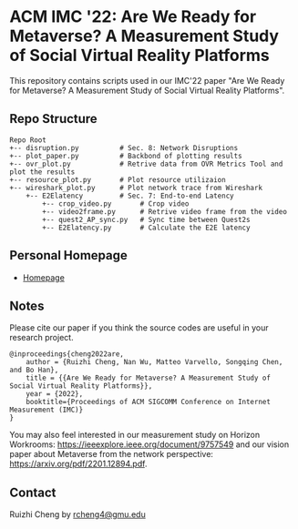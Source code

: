 # ACM IMC '22: Are We Ready for Metaverse? A Measurement Study of Social Virtual Reality Platforms
This repository contains scripts used in our IMC'22 paper "Are We Ready for Metaverse? A Measurement Study of Social Virtual Reality Platforms".

## Repo Structure
```
Repo Root
+-- disruption.py          # Sec. 8: Network Disruptions
+-- plot_paper.py          # Backbond of plotting results
+-- ovr_plot.py            # Retrive data from OVR Metrics Tool and plot the results
+-- resource_plot.py       # Plot resource utilizaion
+-- wireshark_plot.py      # Plot network trace from Wireshark
    +-- E2Elatency         # Sec. 7: End-to-end Latency
        +-- crop_video.py       # Crop video
        +-- video2frame.py      # Retrive video frame from the video
        +-- quest2_AP_sync.py   # Sync time between Quest2s
        +-- E2Elatency.py       # Calculate the E2E latency
```

## Personal Homepage
  * [Homepage](https://felixshing.github.io/)

## Notes
Please cite our paper if you think the source codes are useful in your research project.
```
@inproceedings{cheng2022are,
    author = {Ruizhi Cheng, Nan Wu, Matteo Varvello, Songqing Chen, and Bo Han},
    title = {{Are We Ready for Metaverse? A Measurement Study of Social Virtual Reality Platforms}},
    year = {2022},
    booktitle={Proceedings of ACM SIGCOMM Conference on Internet Measurement (IMC)}
}
```
You may also feel interested in our measurement study on Horizon Workrooms: https://ieeexplore.ieee.org/document/9757549
and
our vision paper about Metaverse from the network perspective: https://arxiv.org/pdf/2201.12894.pdf.

## Contact
Ruizhi Cheng by rcheng4@gmu.edu
